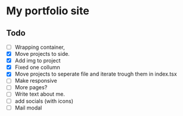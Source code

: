 # My portfolio site

## Todo

- [ ] Wrapping container,
- [x] Move projects to side.
- [x] Add img to project
- [x] Fixed one collumn
- [x] Move projects to seperate file and iterate trough them in index.tsx
- [ ] Make responsive
- [ ] More pages?
- [ ] Write text about me.
- [ ] add socials (with icons)
- [ ] Mail modal